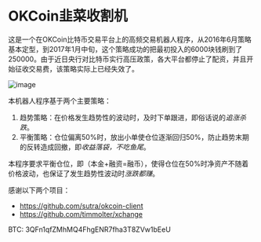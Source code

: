 OKCoin韭菜收割机
================

这是一个在OKCoin比特币交易平台上的高频交易机器人程序，从2016年6月策略基本定型，到2017年1月中旬，这个策略成功的把最初投入的6000块钱刷到了250000。由于近日央行对比特币实行高压政策，各大平台都停止了配资，并且开始征收交易费，该策略实际上已经失效了。

 ![image](https://github.com/richox/okcoin-leeks-reaper/raw/master/img/screenshot.png)

本机器人程序基于两个主要策略：

1. 趋势策略：在价格发生趋势性的波动时，及时下单跟进，即俗话说的*追涨杀跌*。
2. 平衡策略：仓位偏离50%时，放出小单使仓位逐渐回归50%，防止趋势末期的反转造成回撤，即*收益落袋，不吃鱼尾*。

本程序要求平衡仓位，即（本金+融资=融币），使得仓位在50%时净资产不随着价格波动，也保证了发生趋势性波动时*涨跌都赚*。

感谢以下两个项目：

* https://github.com/sutra/okcoin-client
* https://github.com/timmolter/xchange

BTC: 3QFn1qfZMhMQ4FhgENR7fha3T8ZVw1bEeU
